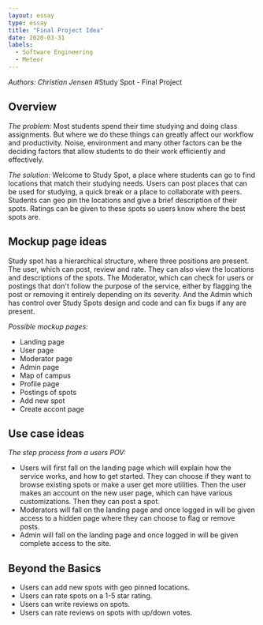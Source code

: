 ```yaml
---
layout: essay
type: essay
title: "Final Project Idea"
date: 2020-03-31
labels:
  - Software Engineering
  - Meteor
---
```

*Authors: Christian Jensen*
#Study Spot - Final Project
## Overview
*The problem:* 
Most students spend their time studying and doing class assignments. But where we do these things can greatly affect our workflow and productivity. Noise, environment and many other factors can be the deciding factors that allow students to do their work efficiently and effectively.

*The solution:* Welcome to Study Spot, a place where students can go to find locations that match their studying needs. Users can post places that can be used for studying, a quick break or a place to collaborate with peers. Students can geo pin the locations and give a brief description of their spots. Ratings can be given to these spots so users know where the best spots are.
  
## Mockup page ideas
Study spot has a hierarchical structure, where three positions are present. The user, which can post, review and rate. They can also view the locations and descriptions of the spots. The Moderator, which can check for users or postings that don't follow the purpose of the service, either by flagging the post or removing it entirely depending on its severity. And the Admin which has control over Study Spots design and code and can fix bugs if any are present.

*Possible mockup pages:*
* Landing page
* User page
* Moderator page
* Admin page
* Map of campus
* Profile page
* Postings of spots 
* Add new spot
* Create accont page

## Use case ideas
*The step process from a users POV:*
* Users will first fall on the landing page which will explain how the service works, and how to get started. They can choose if they want to browse existing spots or make a user get more utilities. Then the user makes an account on the new user page, which can have various customizations. Then they can post a spot.
* Moderators will fall on the landing page and once logged in will be given access to a hidden page where they can choose to flag or remove posts.
* Admin will fall on the landing page and once logged in will be given complete access to the site.

## Beyond the Basics
* Users can add new spots with geo pinned locations.
* Users can rate spots on a 1-5 star rating.
* Users can write reviews on spots.
* Users can rate reviews on spots with up/down votes.
